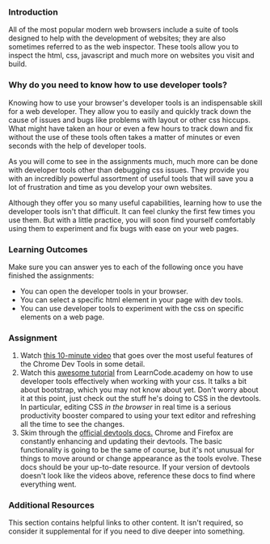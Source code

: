 ### Introduction

All of the most popular modern web browsers include a suite of tools designed to help
with the development of websites; they are also sometimes referred to as the web
inspector. These tools allow you to inspect the html, css, javascript and much
more on websites you visit and build.


### Why do you need to know how to use developer tools?

Knowing how to use your browser's developer tools is an indispensable skill for a web
developer. They allow you to easily and quickly track down the cause of issues and
bugs like problems with layout or other css hiccups. What might have taken an hour
or even a few hours to track down and fix without the use of these tools often takes
a matter of minutes or even seconds with the help of developer tools.

As you will come to see in the assignments much, much more can be done with developer
tools other than debugging css issues. They provide you with an incredibly powerful
assortment of useful tools that will save you a lot of frustration and time as you
develop your own websites.

Although they offer you so many useful capabilities, learning how to use the
developer tools isn't that difficult. It can feel clunky the first few times you
use them. But with a little practice, you will soon find yourself comfortably
using them to experiment and fix bugs with ease on your web pages.

### Learning Outcomes
Make sure you can answer yes to each of the following once you have finished the assignments:

* You can open the developer tools in your browser.
* You can select a specific html element in your page with dev tools.
* You can use developer tools to experiment with the css on specific elements on a web page.

### Assignment

<div class="lesson-content__panel" markdown="1">

  1. Watch [this 10-minute video](https://www.youtube.com/watch?v=wcFnnxfA70g) that goes over the most useful features of the Chrome Dev Tools in some detail.
  2. Watch this [awesome tutorial](https://www.youtube.com/watch?v=Z3HGJsNLQ1E) from LearnCode.academy on how to use developer tools effectively when working with your css.  It talks a bit about bootstrap, which you may not know about yet.  Don't worry about it at this point, just check out the stuff he's doing to CSS in the devtools.  In particular, editing CSS _in the browser_ in real time is a serious productivity booster compared to using your text editor and refreshing all the time to see the changes.
  3. Skim through the [official devtools docs.](https://developers.google.com/web/tools/chrome-devtools/) Chrome and Firefox are constantly enhancing and updating their devtools.  The basic functionality is going to be the same of course, but it's not unusual for things to move around or change appearance as the tools evolve.  These docs should be your up-to-date resource.  If your version of devtools doesn't look like the videos above, reference these docs to find where everything went.

</div>

### Additional Resources
This section contains helpful links to other content. It isn't required, so consider it supplemental for if you need to dive deeper into something.
